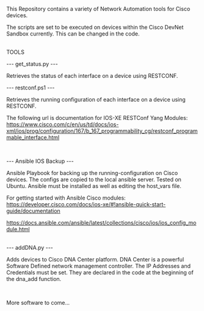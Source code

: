 This Repository contains a variety of Network Automation tools for Cisco devices.

The scripts are set to be executed on devices within the Cisco DevNet Sandbox currently. This can be changed in the code. 

<br>
TOOLS
<br>

--- get_status.py ---

Retrieves the status of each interface on a device using RESTCONF.
<br>

--- restconf.ps1 ---

Retrieves the running configuration of each interface on a device using RESTCONF.

The following url is documentation for IOS-XE RESTConf Yang Modules:
https://www.cisco.com/c/en/us/td/docs/ios-xml/ios/prog/configuration/167/b_167_programmability_cg/restconf_programmable_interface.html

<br>

--- Ansible IOS Backup ---

Ansible Playbook for backing up the running-configuration on Cisco devices.
The configs are copied to the local ansible server.
Tested on Ubuntu. Ansible must be installed as well as editing the host_vars file.

For getting started with Ansible Cisco modules:
https://developer.cisco.com/docs/ios-xe/#!ansible-quick-start-guide/documentation

https://docs.ansible.com/ansible/latest/collections/cisco/ios/ios_config_module.html

<br>
--- addDNA.py ---

Adds devices to Cisco DNA Center platform. DNA Center is a powerful Software Defined network management controller.
The IP Addresses and Credentials must be set. They are declared in the code at the beginning of the dna_add function.

<br>

More software to come...

